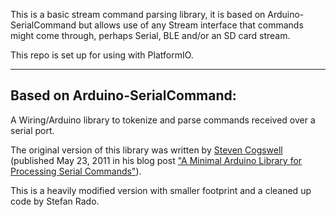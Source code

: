 
This is a basic stream command parsing library, it is based on Arduino-SerialCommand but allows use of any Stream interface that commands might come through, perhaps Serial, BLE and/or an SD card stream.

This repo is set up for using with PlatformIO.

----------------------------------------
Based on Arduino-SerialCommand:
----------------------------------------
A Wiring/Arduino library to tokenize and parse commands received over a serial port. 

The original version of this library was written by [Steven Cogswell](http://husks.wordpress.com) (published May 23, 2011 in his blog post ["A Minimal Arduino Library for Processing Serial Commands"](http://husks.wordpress.com/2011/05/23/a-minimal-arduino-library-for-processing-serial-commands/)).

This is a heavily modified version with smaller footprint and a cleaned up code by Stefan Rado.


